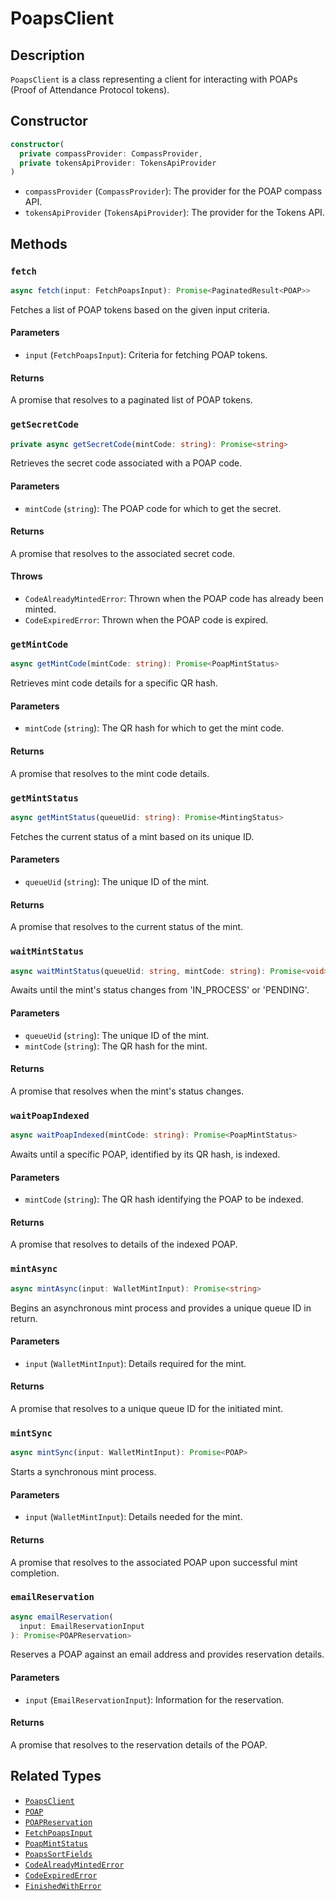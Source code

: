 # PoapsClient

## Description

`PoapsClient` is a class representing a client for interacting with POAPs (Proof of Attendance Protocol tokens).

## Constructor

```typescript
constructor(
  private compassProvider: CompassProvider,
  private tokensApiProvider: TokensApiProvider
)
```

- `compassProvider` (`CompassProvider`): The provider for the POAP compass API.
- `tokensApiProvider` (`TokensApiProvider`): The provider for the Tokens API.

## Methods

### `fetch`

```typescript
async fetch(input: FetchPoapsInput): Promise<PaginatedResult<POAP>>
```

Fetches a list of POAP tokens based on the given input criteria.

#### Parameters

- `input` (`FetchPoapsInput`): Criteria for fetching POAP tokens.

#### Returns

A promise that resolves to a paginated list of POAP tokens.

### `getSecretCode`

```typescript
private async getSecretCode(mintCode: string): Promise<string>
```

Retrieves the secret code associated with a POAP code.

#### Parameters

- `mintCode` (`string`): The POAP code for which to get the secret.

#### Returns

A promise that resolves to the associated secret code.

#### Throws

- `CodeAlreadyMintedError`: Thrown when the POAP code has already been minted.
- `CodeExpiredError`: Thrown when the POAP code is expired.

### `getMintCode`

```typescript
async getMintCode(mintCode: string): Promise<PoapMintStatus>
```

Retrieves mint code details for a specific QR hash.

#### Parameters

- `mintCode` (`string`): The QR hash for which to get the mint code.

#### Returns

A promise that resolves to the mint code details.

### `getMintStatus`

```typescript
async getMintStatus(queueUid: string): Promise<MintingStatus>
```

Fetches the current status of a mint based on its unique ID.

#### Parameters

- `queueUid` (`string`): The unique ID of the mint.

#### Returns

A promise that resolves to the current status of the mint.

### `waitMintStatus`

```typescript
async waitMintStatus(queueUid: string, mintCode: string): Promise<void>
```

Awaits until the mint's status changes from 'IN_PROCESS' or 'PENDING'.

#### Parameters

- `queueUid` (`string`): The unique ID of the mint.
- `mintCode` (`string`): The QR hash for the mint.

#### Returns

A promise that resolves when the mint's status changes.

### `waitPoapIndexed`

```typescript
async waitPoapIndexed(mintCode: string): Promise<PoapMintStatus>
```

Awaits until a specific POAP, identified by its QR hash, is indexed.

#### Parameters

- `mintCode` (`string`): The QR hash identifying the POAP to be indexed.

#### Returns

A promise that resolves to details of the indexed POAP.

### `mintAsync`

```typescript
async mintAsync(input: WalletMintInput): Promise<string>
```

Begins an asynchronous mint process and provides a unique queue ID in return.

#### Parameters

- `input` (`WalletMintInput`): Details required for the mint.

#### Returns

A promise that resolves to a unique queue ID for the initiated mint.

### `mintSync`

```typescript
async mintSync(input: WalletMintInput): Promise<POAP>
```

Starts a synchronous mint process.

#### Parameters

- `input` (`WalletMintInput`): Details needed for the mint.

#### Returns

A promise that resolves to the associated POAP upon successful mint completion.

### `emailReservation`

```typescript
async emailReservation(
  input: EmailReservationInput
): Promise<POAPReservation>
```

Reserves a POAP against an email address and provides reservation details.

#### Parameters

- `input` (`EmailReservationInput`): Information for the reservation.

#### Returns

A promise that resolves to the reservation details of the POAP.

## Related Types

- [`PoapsClient`](https://github.com/poap-xyz/poap.js/tree/main/packages/poaps/docs/PoapsClient.md)
- [`POAP`](https://github.com/poap-xyz/poap.js/tree/main/packages/poaps/docs/POAP.md)
- [`POAPReservation`](https://github.com/poap-xyz/poap.js/tree/main/packages/poaps/docs/POAPReservation.md)
- [`FetchPoapsInput`](https://github.com/poap-xyz/poap.js/tree/main/packages/poaps/docs/inputs.md/FetchPoapsInput)
- [`PoapMintStatus`](https://github.com/poap-xyz/poap.js/tree/main/packages/poaps/docs/responses.md/PoapMintStatus)
- [`PoapsSortFields`](https://github.com/poap-xyz/poap.js/tree/main/packages/poaps/docs/inputs.md/PoapsSortFields)
- [`CodeAlreadyMintedError`](https://github.com/poap-xyz/poap.js/tree/main/packages/poaps/docs/errors.md/CodeAlreadyMintedError)
- [`CodeExpiredError`](https://github.com/poap-xyz/poap.js/tree/main/packages/poaps/docs/errors.md/CodeExpiredError)
- [`FinishedWithError`](https://github.com/poap-xyz/poap.js/tree/main/packages/poaps/docs/errors.md/FinishedWithError)
